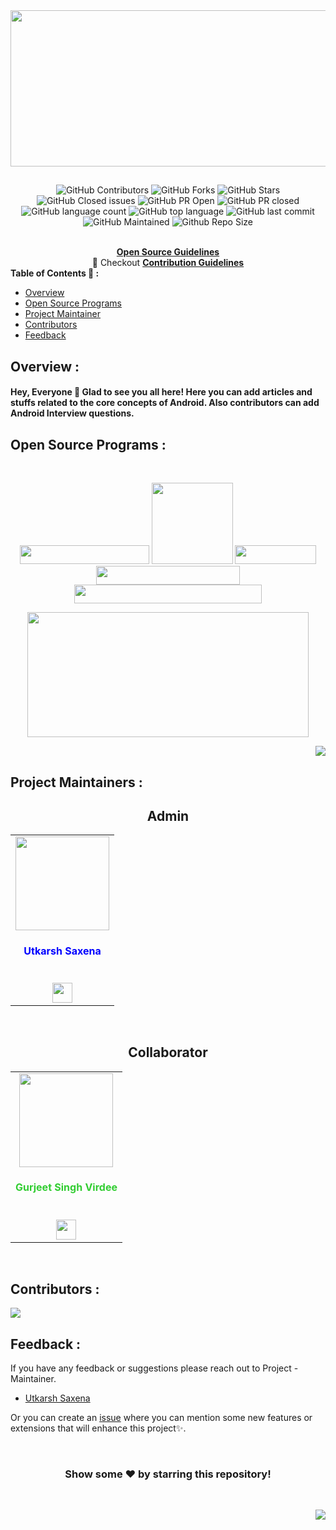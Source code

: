 <!------------------------------------------------- Repo Cover -------------------------------------------------------------->

<div align="center">
    <img src="https://github.com/utkarsh006/Eazy-Android/blob/main/.github/IMG/banner.gif" width="550" height="250"/>
</div>  

##

<!------------------------------------------------- Badges ------------------------------------------------------------------->

<div align="center">

![GitHub Contributors](https://img.shields.io/github/contributors/utkarsh006/Eazy-Android?style=for-the-badge&color=68C3FF)
![GitHub Forks](https://img.shields.io/github/forks/utkarsh006/Eazy-Android?style=for-the-badge&color=943FF6)
![GitHub Stars](https://img.shields.io/github/stars/utkarsh006/Eazy-Android?style=for-the-badge&color=E04168)
![GitHub Closed issues](https://img.shields.io/github/issues-closed-raw/utkarsh006/Eazy-Android?style=for-the-badge&color=68C3FF)
![GitHub PR Open](https://img.shields.io/github/issues-pr/utkarsh006/Eazy-Android?style=for-the-badge&color=943FF6)
![GitHub PR closed](https://img.shields.io/github/issues-pr-closed-raw/utkarsh006/Eazy-Android?style=for-the-badge&color=E04168)
![GitHub language count](https://img.shields.io/github/languages/count/utkarsh006/Eazy-Android?style=for-the-badge&color=68C3FF)
![GitHub top language](https://img.shields.io/github/languages/top/utkarsh006/Eazy-Android?style=for-the-badge&color=943FF6)
![GitHub last commit](https://img.shields.io/github/last-commit/utkarsh006/Eazy-Android?style=for-the-badge&color=E04168)
![GitHub Maintained](https://img.shields.io/badge/Maintained%3F-yes-68C3FF.svg?style=for-the-badge)
![Github Repo Size](https://img.shields.io/github/repo-size/utkarsh006/Eazy-Android?style=for-the-badge&color=943FF6)

</div>

<br>

<div align="center">
    <a href="https://opensource.guide/"><strong>Open Source Guidelines</strong></a>  <br>      
   📖 Checkout <a href="https://github.com/utkarsh006/Eazy-Android/blob/main/Contribution%20Guidelines.md"><strong>Contribution Guidelines</strong></a>
</div>

<!--------------------------------------------------------------- TABLE OF CONTENTS -------------------------------------------------------------->

<summary><b> Table of Contents 📃 :</b></summary>

* <a href="#Overview">Overview</a>
* <a href="#Program">Open Source Programs</a>
* <a href="#Maintainer">Project Maintainer</a>
* <a href="#Contributors">Contributors</a>
* <a href="#Feedback">Feedback</a>


<!-- ------------------------------------------------------------ -->

<div id="Overview"></div>

## Overview :
<h4>
    Hey, Everyone 👋 Glad to see you all here! Here you can add articles and stuffs related to the core concepts of Android. Also contributors can add Android Interview questions.
</h4>

<div id="Program"></div>

## Open Source Programs :

<br>

<div align="center">

  <a href="https://github.com/utkarsh006/Eazy-Android"><img src="https://forthebadge.com/images/badges/built-by-developers.svg" width="207" height="30"></a> 
  <a href="https://github.com/utkarsh006/Eazy-Android"><img src="https://forthebadge.com/images/badges/built-with-love.svg" width="130" ></a> 
  <a href="https://github.com/utkarsh006/Eazy-Android"><img src="https://forthebadge.com/images/badges/open-source.svg" width="130" height="30"></a>
  <a href="https://github.com/utkarsh006/Eazy-Android"><img src="https://forthebadge.com/images/badges/made-with-markdown.svg" width="230" height="30"></a>
  <a href="https://github.com/utkarsh006/Eazy-Android"><img src="https://github.com/utkarsh006/Learn-Kotlin/blob/main/.github/IMG/made-with-kotlin.svg" width="300" height="30"></a>
  
</div>

<div align="center">
    <img src="https://github.com/utkarsh006/Eazy-Android/blob/main/.github/IMG/1663926433662.jpg" width="450" height="200" />
</div>

<p align="right"><a href="#top"><img src="https://img.shields.io/badge/-Back%20to%20Top-E04168?style=for-the-badge" /></a></p>

<!-- -------------------------------------------------------------------------- -->

<div id="Maintainer"></div>

## Project Maintainers :

<h2 align="center">Admin</h2>

<table align="center">
<tr>
<td align="center"><a href="https://github.com/utkarsh006"><img src="https://media-exp1.licdn.com/dms/image/C4E03AQG6fEtHa0pe9Q/profile-displayphoto-shrink_400_400/0/1637931187435?e=1669248000&v=beta&t=nr-fz3BLU_EYaIdg7zTHOrCfmoSWnaFfEn3ST-AbSOI" width=150px height=150px /></a></br> <h4  style="color:blue">Utkarsh Saxena</h4><br>
<a href="https://www.linkedin.com/in/utkarsh06/"><img src="https://t0.gstatic.com/images?q=tbn:ANd9GcRMCA3j2A8hfLl9p5UAU5nd9lvqLlNZvqoU4xOsZ192uH4IYS6X" width="32px" height="32px"></a></td>
</tr>
</table>

<br>

<h2 align="center"> Collaborator </h2>

<table align="center">
<tr>
<td align="center"><a href="https://github.com/gurjeetsinghvirdee"><img src="https://avatars.githubusercontent.com/u/73753957?v=4" width=150px height=150px /></a></br> <h4 style="color:limegreen;">Gurjeet Singh Virdee</h4><br/><a href="https://www.linkedin.com/in/gurjeet-singh-virdee-25a476199/"><img src="https://t0.gstatic.com/images?q=tbn:ANd9GcRMCA3j2A8hfLl9p5UAU5nd9lvqLlNZvqoU4xOsZ192uH4IYS6X" width="32px" height="32px"></a></td>
</tr>
</table>

<br>

<!-- -------------------------------------------------------------------------- -->

<div id="Contributors"></div>

## Contributors :

<a href="https://github.com/utkarsh006/Eazy-Android/graphs/contributors">
  <img src="https://contrib.rocks/image?repo=utkarsh006/Learn-Kotlin" />
</a>

<br>

<!-- -------------------------------------------------------------------------- -->

<div id="Feedback"></div>

## Feedback :

If you have any feedback or suggestions please reach out to Project - Maintainer.  
* [Utkarsh Saxena](https://github.com/utkarsh006) 

Or you can create an  <a href="https://github.com/utkarsh006/Eazy-Android/issues">issue</a> where you can mention some new features or extensions that will enhance this project✨.

<!-- -------------------------------------------------------------------------- -->

<br>

<div align="center">
    <h3>Show some ❤️ by starring this repository!</h3>
</div>

<br>

<p align="right"><a href="#top"><img src="https://img.shields.io/badge/-Back%20to%20Top-E04168?style=for-the-badge" /></a></p>
